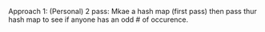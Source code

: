 Approach 1: (Personal) 2 pass: Mkae a hash map (first pass) then pass thur hash map to see if anyone has an odd # of occurence.
